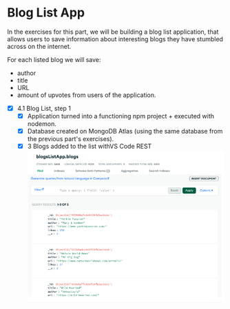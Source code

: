 # Blog List App

In the exercises for this part, we will be building a blog list application, that allows users to save information about interesting blogs they have stumbled across on the internet.

For each listed blog we will save:

- author
- title
- URL
- amount of upvotes from users of the application.

- [x] 4.1 Blog List, step 1
  - [x] Application turned into a functioning npm project + executed with nodemon.
  - [x] Database created on MongoDB Atlas (using the same database from the previous part's exercises).
  - [x] 3 Blogs added to the list withVS Code REST
        ![alt text](image.png)
